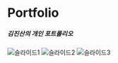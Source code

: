 # Portfolio

##### 김진산의 개인 포트폴리오

![슬라이드1](https://user-images.githubusercontent.com/88572107/135378546-c2ff1633-f766-4010-938a-37f2cb201ac5.JPG)
![슬라이드2](https://user-images.githubusercontent.com/88572107/135378591-8b4274a7-9702-4769-aa36-394d6185ba91.JPG)
![슬라이드3](https://user-images.githubusercontent.com/88572107/135378626-29278fbe-f8eb-4cf0-803b-bf2293a84a58.JPG)

